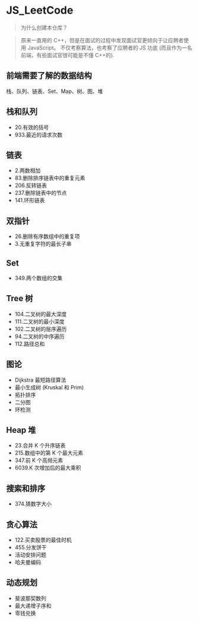# JS_LeetCode

> 为什么创建本仓库？

> 原来一直用的 C++，但是在面试的过程中发现面试官更倾向于让应聘者使用 JavaScript。
> 不仅考察算法，也考察了应聘者的 JS 功底 (而且作为一名前端，有些面试官很可能是不懂 C++的).

## 前端需要了解的数据结构

栈、队列、链表、Set、Map、树、图、堆

## 栈和队列

- 20.有效的括号
- 933.最近的请求次数

## 链表

- 2.两数相加
- 83.删除排序链表中的重复元素
- 206.反转链表
- 237.删除链表中的节点
- 141.环形链表

## 双指针

- 26.删除有序数组中的重复项
- 3.无重复字符的最长子串

## Set

- 349.两个数组的交集

## Tree 树

- 104.二叉树的最大深度
- 111.二叉树的最小深度
- 102.二叉树的层序遍历
- 94.二叉树的中序遍历
- 112.路径总和

## 图论

- Dijkstra 最短路径算法
- 最小生成树 (Kruskal 和 Prim)
- 拓扑排序
- 二分图
- 环检测

## Heap 堆

- 23.合并 K 个升序链表
- 215.数组中的第 K 个最大元素
- 347.前 K 个高频元素
- 6039.K 次增加后的最大乘积

## 搜索和排序

- 374.猜数字大小

## 贪心算法

- 122.买卖股票的最佳时机
- 455.分发饼干
- 活动安排问题
- 哈夫曼编码

## 动态规划

- 斐波那契数列
- 最大递增子序和
- 零钱兑换
